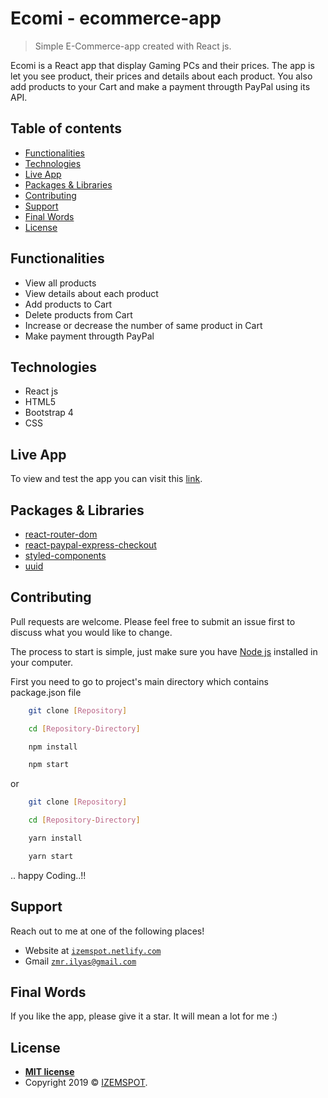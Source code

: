 # Ecomi - ecommerce-app

> Simple E-Commerce-app created with React js.

Ecomi is a React app that display Gaming PCs and their prices.
The app is let you see product, their prices and details about each product. You also add products to your Cart and make a payment througth PayPal using its API.

## Table of contents
* [Functionalities](#functionalities)
* [Technologies](#technologies)
* [Live App](#live-app)
* [Packages & Libraries](#packages-&-libraries)
* [Contributing](#contributing)
* [Support](#support)
* [Final Words](#final-words)
* [License](#license)

## Functionalities

* View all products
* View details about each product
* Add products to Cart
* Delete products from Cart
* Increase or decrease the number of same product in Cart
* Make payment througth PayPal

## Technologies

* React js
* HTML5
* Bootstrap 4
* CSS

## Live App

To view and test the app you can visit this [link](https://ecomiapp.netlify.com).

## Packages & Libraries

* [react-router-dom](https://www.npmjs.com/package/react-router-dom)
* [react-paypal-express-checkout](https://www.npmjs.com/package/react-paypal-express-checkout)
* [styled-components](https://www.npmjs.com/package/styled-components)
* [uuid](https://www.npmjs.com/package/uuid)

## Contributing

Pull requests are welcome. Please feel free to submit an issue first to discuss what you would like to change.

The process to start is simple, just make sure you have [Node js](https://nodejs.org/en/) installed in your computer. 

First you need to go to project's main directory which contains package.json file

```bash
    git clone [Repository]

    cd [Repository-Directory]

    npm install

    npm start
```
or
```bash
    git clone [Repository]

    cd [Repository-Directory]

    yarn install

    yarn start
```
.. happy Coding..!!



## Support

Reach out to me at one of the following places!

- Website at <a href="https://izemspot.netlify.com" target="_blank">`izemspot.netlify.com`</a>
- Gmail <a href="mailto:zmr.ilyas@gmail.com" target="_blank">`zmr.ilyas@gmail.com`</a>



## Final Words

If you like the app, please give it a star. It will mean a lot for me :)

## License

- **[MIT license](http://opensource.org/licenses/mit-license.php)**
- Copyright 2019 © <a href="https://izemspot.netlify.com" target="_blank">IZEMSPOT</a>.
